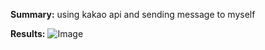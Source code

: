 **Summary:** using kakao api and sending message to myself

**Results:**
![Image](https://github.com/user-attachments/assets/d3804ac6-2bfe-47b8-a915-b23350ddad9a)
